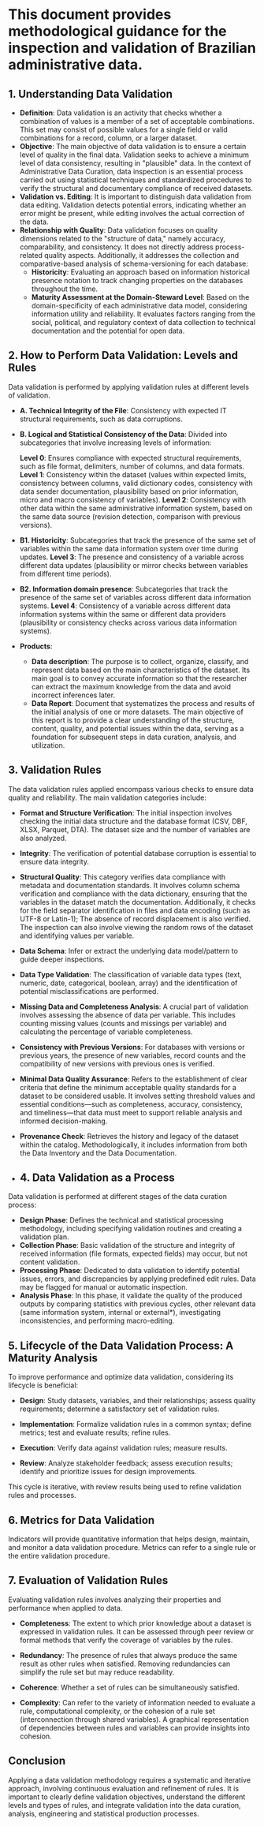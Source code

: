 
# This document provides methodological guidance for the inspection and validation of Brazilian administrative data.

## 1. Understanding Data Validation

- **Definition**: Data validation is an activity that checks whether a combination of values is a member of a set of acceptable combinations. This set may consist of possible values for a single field or valid combinations for a record, column, or a larger dataset.    
- **Objective**: The main objective of data validation is to ensure a certain level of quality in the final data. Validation seeks to achieve a minimum level of data consistency, resulting in "plausible" data. In the context of Administrative Data Curation, data inspection is an essential process carried out using statistical techniques and standardized procedures to verify the structural and documentary compliance of received datasets.
- **Validation vs. Editing**: It is important to distinguish data validation from data editing. Validation detects potential errors, indicating whether an error might be present, while editing involves the actual correction of the data.    
- **Relationship with Quality**: Data validation focuses on quality dimensions related to the "structure of data," namely accuracy, comparability, and consistency. It does not directly address process-related quality aspects. Additionally, it addresses the collection and comparative-based analysis of schema-versioning for each database: 
	- **Historicity**: Evaluating an approach based on information historical presence notation to track changing properties on the databases throughout the time.
	- **Maturity Assessment at the Domain-Steward Level**: Based on the domain-specificity of each administrative data model, considering information utility and reliability. It evaluates factors ranging from the social, political, and regulatory context of data collection to technical documentation and the potential for open data. 
    
## 2. How to Perform Data Validation: Levels and Rules

Data validation is performed by applying validation rules at different levels of validation.

- **A. Technical Integrity of the File**: Consistency with expected IT structural requirements, such as data corruptions.  
- **B. Logical and Statistical Consistency of the Data**: Divided into subcategories that involve increasing levels of information:

  **Level 0**: Ensures compliance with expected structural requirements, such as file format, delimiters, number of columns, and data formats. **Level 1**: Consistency within the dataset (values within expected limits, consistency between columns, valid dictionary codes, consistency with data sender documentation, plausibility based on prior information, micro and macro consistency of variables). **Level 2**: Consistency with other data within the same administrative information system, based on the same data source (revision detection, comparison with previous versions).

- **B1. Historicity**: Subcategories that track the presence of the same set of variables within the same data information system over time during updates.
  **Level 3**: The presence and consistency of a variable across different data updates (plausibility or mirror checks between variables from different time periods).

- **B2. Information domain presence**: Subcategories that track the presence of the same set of variables across different data information systems.
  **Level 4**: Consistency of a variable across different data information systems within the same or different data providers (plausibility or consistency checks across various data information systems).
  
- **Products**:         
    - **Data description**: The purpose is to collect, organize, classify, and represent data based on the main characteristics of the dataset. Its main goal is to convey accurate information so that the researcher can extract the maximum knowledge from the data and avoid incorrect inferences later.       
    - **Data Report**:  Document that systematizes the process and results of the initial analysis of one or more datasets. The main objective of this report is to provide a clear understanding of the structure, content, quality, and potential issues within the data, serving as a foundation for subsequent steps in data curation, analysis, and utilization.
        
## 3. Validation Rules

The data validation rules applied encompass various checks to ensure data quality and reliability. The main validation categories include:  

- **Format and Structure Verification**: The initial inspection involves checking the initial data structure and the database format (CSV, DBF, XLSX, Parquet, DTA). The dataset size and the number of variables are also analyzed.
- **Integrity**: The verification of potential database corruption is essential to ensure data integrity.  
- **Structural Quality**: This category verifies data compliance with metadata and documentation standards. It involves column schema verification and compliance with the data dictionary, ensuring that the variables in the dataset match the documentation. Additionally, it checks for the field separator identification in files and data encoding (such as UTF-8 or Latin-1); The absence of record displacement is also verified. The inspection can also involve viewing the random rows of the dataset and identifying values per variable.
- **Data Schema**:  Infer or extract the underlying data model/pattern to guide deeper inspections.
- **Data Type Validation**: The classification of variable data types (text, numeric, date, categorical, boolean, array) and the identification of potential misclassifications are performed.  
- **Missing Data and Completeness Analysis**: A crucial part of validation involves assessing the absence of data per variable. This includes counting missing values (counts and missings per variable) and calculating the percentage of variable completeness.  
- **Consistency with Previous Versions**: For databases with versions or previous years, the presence of new variables, record counts and the compatibility of new versions with previous ones is verified. 
- **Minimal Data Quality Assurance**: Refers to the establishment of clear criteria that define the minimum acceptable quality standards for a dataset to be considered usable. It involves setting threshold values and essential conditions—such as completeness, accuracy, consistency, and timeliness—that data must meet to support reliable analysis and informed decision-making.
- **Provenance Check**: Retrieves the history and legacy of the dataset within the catalog. Methodologically, it includes information from both the Data Inventory and the Data Documentation.

- ## 4. Data Validation as a Process

Data validation is performed at different stages of the data curation process:

- **Design Phase**: Defines the technical and statistical processing methodology, including specifying validation routines and creating a validation plan.
- **Collection Phase**: Basic validation of the structure and integrity of received information (file formats, expected fields) may occur, but not content validation.  
- **Processing Phase**: Dedicated to data validation to identify potential issues, errors, and discrepancies by applying predefined edit rules. Data may be flagged for manual or automatic inspection.    
- **Analysis Phase**: In this phase, it  validate the quality of the produced outputs by comparing statistics with previous cycles, other relevant data (same information system, internal or external*), investigating inconsistencies, and performing macro-editing.    

## 5. Lifecycle of the Data Validation Process: A Maturity Analysis

To improve performance and optimize data validation, considering its lifecycle is beneficial:

- **Design**: Study datasets, variables, and their relationships; assess quality requirements; determine a satisfactory set of validation rules.
    
- **Implementation**: Formalize validation rules in a common syntax; define metrics; test and evaluate results; refine rules.
    
- **Execution**: Verify data against validation rules; measure results.
    
- **Review**: Analyze stakeholder feedback; assess execution results; identify and prioritize issues for design improvements.
    
This cycle is iterative, with review results being used to refine validation rules and processes.

## 6. Metrics for Data Validation

Indicators will provide quantitative information that helps design, maintain, and monitor a data validation procedure. Metrics can refer to a single rule or the entire validation procedure.

## 7. Evaluation of Validation Rules

Evaluating validation rules involves analyzing their properties and performance when applied to data.

- **Completeness**: The extent to which prior knowledge about a dataset is expressed in validation rules. It can be assessed through peer review or formal methods that verify the coverage of variables by the rules.
    
- **Redundancy**: The presence of rules that always produce the same result as other rules when satisfied. Removing redundancies can simplify the rule set but may reduce readability.
    
- **Coherence**: Whether a set of rules can be simultaneously satisfied. 
    
- **Complexity**: Can refer to the variety of information needed to evaluate a rule, computational complexity, or the cohesion of a rule set (interconnection through shared variables). A graphical representation of dependencies between rules and variables can provide insights into cohesion.
    

## Conclusion
Applying a data validation methodology requires a systematic and iterative approach, involving continuous evaluation and refinement of rules. It is important to clearly define validation objectives, understand the different levels and types of rules, and integrate validation into the data curation, analysis, engineering and statistical production processes.

